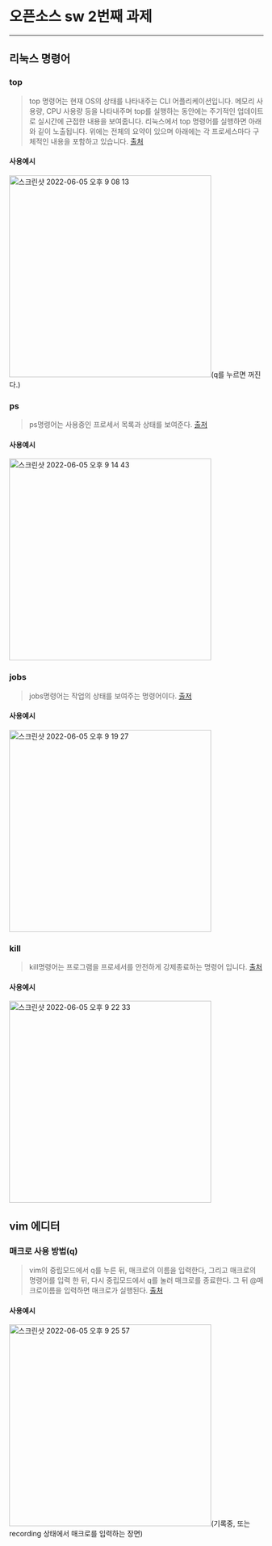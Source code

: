 # 오픈소스 sw 2번째 과제
***
## 리눅스 명령어

### top

>top 명령어는 현재 OS의 상태를 나타내주는 CLI 어플리케이션입니다.
메모리 사용량, CPU 사용량 등을 나타내주며 top를 실행하는 동안에는 주기적인 업데이트로 실시간에 근접한 내용을 보여줍니다. 
리눅스에서 top 명령어를 실행하면 아래와 깉이 노출됩니다. 위에는 전체의 요약이 있으며 아래에는 각 프로세스마다 구체적인 내용을 포함하고 있습니다.
[출처](https://sabarada.tistory.com/146)

#### 사용예시
<img width="400" alt="스크린샷 2022-06-05 오후 9 08 13" src="https://user-images.githubusercontent.com/89345428/172049719-eb66fc8b-8ba6-45f1-ad36-fd94bfa8f5c3.png">(q를 누르면 꺼진다.)

### ps


>ps명령어는 사용중인 프로세서 목록과 상태를 보여준다.
[출저](https://jhnyang.tistory.com/268)

#### 사용예시
<img width="400" alt="스크린샷 2022-06-05 오후 9 14 43" src="https://user-images.githubusercontent.com/89345428/172049932-11cc9f95-a4c7-43c7-915b-e45453b15de2.png">


### jobs

>jobs명령어는 작업의 상태를 보여주는 명령어이다.
[출저](https://hbase.tistory.com/265)

#### 사용예시
<img width="400" alt="스크린샷 2022-06-05 오후 9 19 27" src="https://user-images.githubusercontent.com/89345428/172050072-94d474c4-a626-4f8c-aed7-d6bbd195927e.png">


### kill

>kill명령어는 프로그램을 프로세서를 안전하게 강제종료하는 명령어 입니다.
[출처](https://sisiblog.tistory.com/209)

#### 사용예시
<img width="400" alt="스크린샷 2022-06-05 오후 9 22 33" src="https://user-images.githubusercontent.com/89345428/172050166-1b5c939d-02da-4a49-8f3c-47425f92ba77.png">


## vim 에디터

### 매크로 사용 방법(q)

>vim의 중립모드에서 q를 누른 뒤, 매크로의 이름을 입력한다, 그리고 매크로의 명령어를 입력 한 뒤, 다시 중립모드에서 q를 눌러 매크로를 종료한다.
>그 뒤 @매크로이름을 입력하면 매크로가 실행된다.
[출처](https://forcecore.tistory.com/1255)


#### 사용예시
<img width="400" alt="스크린샷 2022-06-05 오후 9 25 57" src="https://user-images.githubusercontent.com/89345428/172050289-2b83d7b6-11c5-4f8f-b00c-84c288329b39.png">(기록중, 또는 recording 상태에서 매크로를 입력하는 장면)


